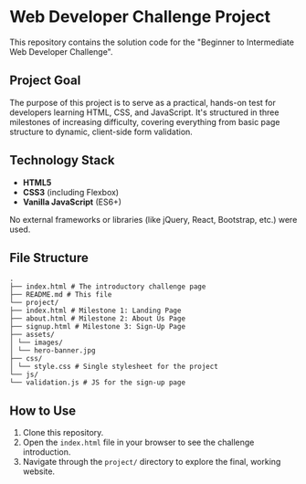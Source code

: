 # Web Developer Challenge Project

This repository contains the solution code for the "Beginner to Intermediate Web Developer Challenge".

## Project Goal

The purpose of this project is to serve as a practical, hands-on test for developers learning HTML, CSS, and JavaScript. It's structured in three milestones of increasing difficulty, covering everything from basic page structure to dynamic, client-side form validation.

## Technology Stack

- **HTML5**
- **CSS3** (including Flexbox)
- **Vanilla JavaScript** (ES6+)

No external frameworks or libraries (like jQuery, React, Bootstrap, etc.) were used.

## File Structure

```
.
├── index.html # The introductory challenge page
├── README.md # This file
└── project/
├── index.html # Milestone 1: Landing Page
├── about.html # Milestone 2: About Us Page
├── signup.html # Milestone 3: Sign-Up Page
├── assets/
│ └── images/
│ └── hero-banner.jpg
├── css/
│ └── style.css # Single stylesheet for the project
└── js/
└── validation.js # JS for the sign-up page
```

## How to Use

1.  Clone this repository.
2.  Open the `index.html` file in your browser to see the challenge introduction.
3.  Navigate through the `project/` directory to explore the final, working website.

